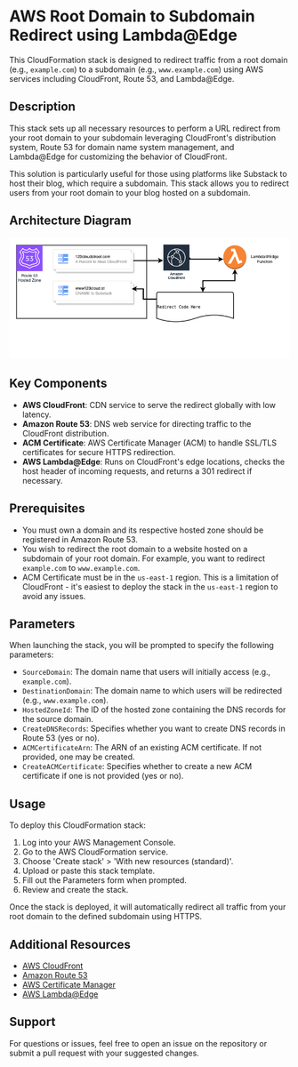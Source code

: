 # AWS Root Domain to Subdomain Redirect using Lambda@Edge

This CloudFormation stack is designed to redirect traffic from a root domain (e.g., `example.com`) to a subdomain (e.g., `www.example.com`) using AWS services including CloudFront, Route 53, and Lambda@Edge.

## Description

This stack sets up all necessary resources to perform a URL redirect from your root domain to your subdomain leveraging CloudFront's distribution system, Route 53 for domain name system management, and Lambda@Edge for customizing the behavior of CloudFront.

This solution is particularly useful for those using platforms like Substack to host their blog, which require a subdomain. This stack allows you to redirect users from your root domain to your blog hosted on a subdomain.

## Architecture Diagram

![Lambda@Edge Subdomain Redirect Architecture](Lambda@Edge-301-redirect.png)

## Key Components

- **AWS CloudFront**: CDN service to serve the redirect globally with low latency.
- **Amazon Route 53**: DNS web service for directing traffic to the CloudFront distribution.
- **ACM Certificate**: AWS Certificate Manager (ACM) to handle SSL/TLS certificates for secure HTTPS redirection.
- **AWS Lambda@Edge**: Runs on CloudFront's edge locations, checks the host header of incoming requests, and returns a 301 redirect if necessary.

## Prerequisites

- You must own a domain and its respective hosted zone should be registered in Amazon Route 53.
- You wish to redirect the root domain to a website hosted on a subdomain of your root domain. For example, you want to redirect `example.com` to `www.example.com`.
- ACM Certificate must be in the `us-east-1` region. This is a limitation of CloudFront - it's easiest to deploy the stack in the `us-east-1` region to avoid any issues.

## Parameters

When launching the stack, you will be prompted to specify the following parameters:

- `SourceDomain`: The domain name that users will initially access (e.g., `example.com`).
- `DestinationDomain`: The domain name to which users will be redirected (e.g., `www.example.com`).
- `HostedZoneId`: The ID of the hosted zone containing the DNS records for the source domain.
- `CreateDNSRecords`: Specifies whether you want to create DNS records in Route 53 (yes or no).
- `ACMCertificateArn`: The ARN of an existing ACM certificate. If not provided, one may be created.
- `CreateACMCertificate`: Specifies whether to create a new ACM certificate if one is not provided (yes or no).

## Usage

To deploy this CloudFormation stack:

1. Log into your AWS Management Console.
2. Go to the AWS CloudFormation service.
3. Choose 'Create stack' > 'With new resources (standard)'.
4. Upload or paste this stack template.
5. Fill out the Parameters form when prompted.
6. Review and create the stack.

Once the stack is deployed, it will automatically redirect all traffic from your root domain to the defined subdomain using HTTPS.

## Additional Resources

- [AWS CloudFront](https://aws.amazon.com/cloudfront/)
- [Amazon Route 53](https://aws.amazon.com/route53/)
- [AWS Certificate Manager](https://aws.amazon.com/certificate-manager/)
- [AWS Lambda@Edge](https://aws.amazon.com/lambda/edge/)

## Support

For questions or issues, feel free to open an issue on the repository or submit a pull request with your suggested changes.